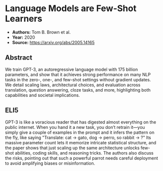 # Language Models are Few-Shot Learners

- **Authors:** Tom B. Brown et al.
- **Year:** 2020
- **Source:** https://arxiv.org/abs/2005.14165

## Abstract
We train GPT-3, an autoregressive language model with 175 billion parameters, and show that it achieves strong performance on many NLP tasks in the zero-, one-, and few-shot settings without gradient updates. We detail scaling laws, architectural choices, and evaluation across translation, question answering, cloze tasks, and more, highlighting both capabilities and societal implications.

## ELI5
GPT-3 is like a voracious reader that has digested almost everything on the public internet. When you hand it a new task, you don’t retrain it—you simply give a couple of examples in the prompt and it infers the pattern on the fly, like saying "Translate: cat → gato, dog → perro, so rabbit → ?" Its massive parameter count lets it memorize intricate statistical structure, and the paper shows that just scaling up the same architecture unlocks few-shot abilities, coding skills, and reasoning tricks. The authors also discuss the risks, pointing out that such a powerful parrot needs careful deployment to avoid amplifying biases or misinformation.
